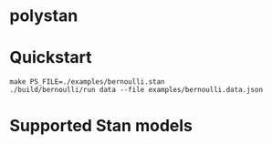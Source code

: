 # polystan

# Quickstart

    make PS_FILE=./examples/bernoulli.stan
    ./build/bernoulli/run data --file examples/bernoulli.data.json


# Supported Stan models
              
                                         
                                         
                                         
                                         
                                         
                                         


